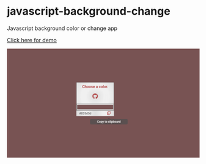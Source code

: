 # javascript-background-change

Javascript background color or change app

<a href='https://sinansarikaya.github.io/javascript-background-change/'>Click here for demo </a>

<img src='https://github.com/sinansarikaya/javascript-background-change/blob/main/color-app-picture.png' alt='Javascript background color change app' />
